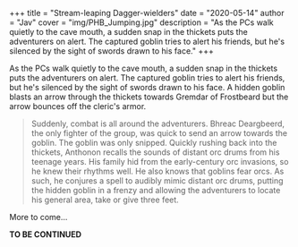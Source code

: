 +++
title = "Stream-leaping Dagger-wielders"
date = "2020-05-14"
author = "Jav"
cover = "img/PHB_Jumping.jpg"
description = "As the PCs walk quietly to the cave mouth, a sudden snap in the thickets puts the adventurers on alert. The captured goblin tries to alert his friends, but he's silenced by the sight of swords drawn to his face."
+++

As the PCs walk quietly to the cave mouth, a sudden snap in the thickets puts the adventurers on alert. The captured goblin tries to alert his friends, but he's silenced by the sight of swords drawn to his face. A hidden goblin blasts an arrow through the thickets towards Gremdar of Frostbeard but the arrow bounces off the cleric's armor.

> Suddenly, combat is all around the adventurers. Bhreac Deargbeerd, the only fighter of the group, was quick to send an arrow towards the goblin. The goblin was only snipped. Quickly rushing back into the thickets, Anthonon recalls the sounds of distant orc drums from his teenage years. His family hid from the early-century orc invasions, so he knew their rhythms well. He also knows that goblins fear orcs. As such, he conjures a spell to audibly mimic distant orc drums, putting the hidden goblin in a frenzy and allowing the adventurers to locate his general area, take or give three feet.

More to come...

**TO BE CONTINUED**